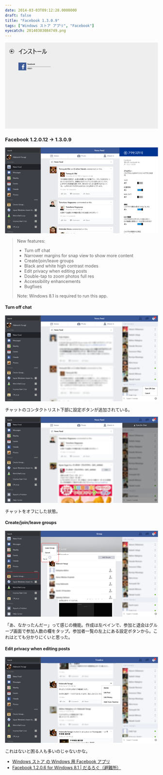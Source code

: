 ```yaml
---
date: 2014-03-03T09:12:28.0000000
draft: false
title: "Facebook 1.3.0.9"
tags: ["Windows ストア アプリ", "Facebook"]
eyecatch: 20140303084749.png
---
```

<p><span itemscope itemtype="http://schema.org/Photograph"><img src="20140303084749.png" alt="f:id:daruyanagi:20140303084749p:plain" title="f:id:daruyanagi:20140303084749p:plain" class="hatena-fotolife" itemprop="image"></span><br />
</p>

<div class="section">
<h3>Facebook 1.2.0.12 → 1.3.0.9</h3>
<p><span itemscope itemtype="http://schema.org/Photograph"><img src="20140303084829.png" alt="f:id:daruyanagi:20140303084829p:plain" title="f:id:daruyanagi:20140303084829p:plain" class="hatena-fotolife" itemprop="image"></span><br />
</p>

<blockquote>
<p>New features: </p>

<ul>
<li>Turn off chat</li>
<li>Narrower margins for snap view to show more content</li>
<li>Create/join/leave groups</li>
<li>Black and white high contrast modes</li>
<li>Edit privacy when editing posts</li>
<li>Double-tap to zoom photos full res</li>
<li>Accessibility enhancements</li>
<li>Bugfixes</li>
</ul><p>Note: Windows 8.1 is required to run this app.</p>

</blockquote>

<div class="section">
<h4>Turn off chat</h4>
<p><span itemscope itemtype="http://schema.org/Photograph"><img src="20140303090730.png" alt="f:id:daruyanagi:20140303090730p:plain" title="f:id:daruyanagi:20140303090730p:plain" class="hatena-fotolife" itemprop="image"></span></p><p>チャットのコンタクトリスト下部に設定ボタンが追加されている。</p><p><span itemscope itemtype="http://schema.org/Photograph"><img src="20140303090734.png" alt="f:id:daruyanagi:20140303090734p:plain" title="f:id:daruyanagi:20140303090734p:plain" class="hatena-fotolife" itemprop="image"></span></p><p>チャットをオフにした状態。</p>

</div>
<div class="section">
<h4>Create/join/leave groups</h4>
<p><span itemscope itemtype="http://schema.org/Photograph"><img src="20140303090803.png" alt="f:id:daruyanagi:20140303090803p:plain" title="f:id:daruyanagi:20140303090803p:plain" class="hatena-fotolife" itemprop="image"></span></p><p>「あ、なかったんだー」って感じの機能。作成は左ペインで、参加と退会はグループ画面で参加人数の欄をタップ。参加者一覧の左上にある設定ボタンから。これはとても分かりにくいと思った。</p>

</div>
<div class="section">
<h4>Edit privacy when editing posts</h4>
<p><span itemscope itemtype="http://schema.org/Photograph"><img src="20140303090822.png" alt="f:id:daruyanagi:20140303090822p:plain" title="f:id:daruyanagi:20140303090822p:plain" class="hatena-fotolife" itemprop="image"></span></p><p>これはないと困る人も多いのじゃないかな。</p>

<ul>
<li><a href="http://apps.microsoft.com/windows/ja-jp/app/facebook/add3d66a-358d-4fe2-be68-8a3f934e9ea1">Windows &#x30B9;&#x30C8;&#x30A2; &#x306E; Windows &#x7528; Facebook &#x30A2;&#x30D7;&#x30EA;</a></li>
<li><a href="http://darulog.azurewebsites.net/archives/121">Facebook 1.2.0.6 for Windows 8.1 | &#x3060;&#x308B;&#x308D;&#x3050;&#xFF08;&#x907F;&#x96E3;&#x6240;&#xFF09;</a></li>
</ul>
</div>
</div>